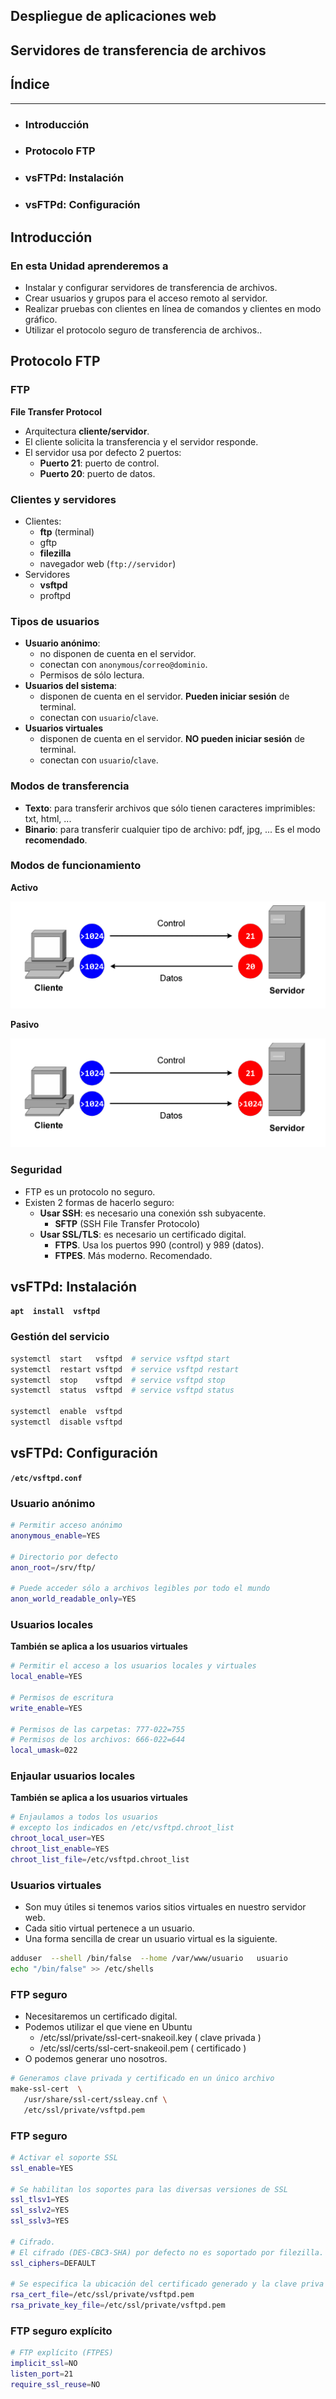 ## Despliegue de aplicaciones web

## Servidores de transferencia de archivos


## Índice
--- 
- ### Introducción
- ### Protocolo FTP
- ### vsFTPd: Instalación
- ### vsFTPd: Configuración


## Introducción


### En esta Unidad aprenderemos a

- Instalar y configurar servidores de transferencia de archivos.
- Crear usuarios y grupos para el acceso remoto al servidor.
- Realizar pruebas con clientes en línea de comandos y clientes en modo gráfico.
- Utilizar el protocolo seguro de transferencia de archivos..



## Protocolo FTP


### FTP

**File Transfer Protocol**

- Arquitectura **cliente/servidor**.
- El cliente solicita la transferencia y el servidor responde.
- El servidor usa por defecto 2 puertos:
  - **Puerto 21**: puerto de control.
  - **Puerto 20**: puerto de datos.


### Clientes y servidores

- Clientes:
  - **ftp**  (terminal)
  - gftp
  - **filezilla**
  - navegador web (`ftp://servidor`)
- Servidores
  - **vsftpd**
  - proftpd


### Tipos de usuarios

- **Usuario anónimo**: 
  - no disponen de cuenta en el servidor.
  - conectan con `anonymous`/`correo@dominio`.
  - Permisos de sólo lectura.
- **Usuarios del sistema**: 
  - disponen de cuenta en el servidor. **Pueden iniciar sesión** de terminal.
  - conectan con `usuario`/`clave`.
- **Usuarios virtuales**
  - disponen de cuenta en el servidor. **NO pueden iniciar sesión** de terminal.
  - conectan con `usuario`/`clave`.


### Modos de transferencia

- **Texto**: para transferir archivos que sólo tienen caracteres imprimibles: txt, html, ...
- **Binario**: para transferir cualquier tipo de archivo: pdf, jpg, ... Es el modo **recomendado**.


### Modos de funcionamiento

**Activo**

![FTP activo](images/ftp-activo.png)

**Pasivo**

![FTP pasivo](images/ftp-pasivo.png)


### Seguridad

- FTP es un protocolo no seguro.
- Existen 2 formas de hacerlo seguro:
  - **Usar SSH**: es necesario una conexión ssh subyacente.
    - **SFTP** (SSH File Transfer Protocolo)
  - **Usar SSL/TLS**: es necesario un certificado digital.
    - **FTPS**. Usa los puertos 990 (control) y 989 (datos).
    - **FTPES**. Más moderno. Recomendado.



## vsFTPd: Instalación

**`apt  install  vsftpd`**


### Gestión del servicio 

```bash
systemctl  start   vsftpd  # service vsftpd start
systemctl  restart vsftpd  # service vsftpd restart
systemctl  stop    vsftpd  # service vsftpd stop
systemctl  status  vsftpd  # service vsftpd status

systemctl  enable  vsftpd  
systemctl  disable vsftpd  
```


## vsFTPd: Configuración

**`/etc/vsftpd.conf`**


### Usuario anónimo

```bash
# Permitir acceso anónimo
anonymous_enable=YES

# Directorio por defecto
anon_root=/srv/ftp/

# Puede acceder sólo a archivos legibles por todo el mundo
anon_world_readable_only=YES
```


### Usuarios locales

**También se aplica a los usuarios virtuales**

```bash
# Permitir el acceso a los usuarios locales y virtuales
local_enable=YES

# Permisos de escritura
write_enable=YES

# Permisos de las carpetas: 777-022=755
# Permisos de los archivos: 666-022=644
local_umask=022
```


### Enjaular usuarios locales

**También se aplica a los usuarios virtuales**

```bash
# Enjaulamos a todos los usuarios 
# excepto los indicados en /etc/vsftpd.chroot_list
chroot_local_user=YES
chroot_list_enable=YES
chroot_list_file=/etc/vsftpd.chroot_list
```


### Usuarios virtuales

- Son muy útiles si tenemos varios sitios virtuales en nuestro servidor web.
- Cada sitio virtual pertenece a un usuario.
- Una forma sencilla de crear un usuario virtual es la siguiente.

```bash
adduser  --shell /bin/false  --home /var/www/usuario   usuario
echo "/bin/false" >> /etc/shells
```


### FTP seguro

- Necesitaremos un certificado digital.
- Podemos utilizar el que viene en Ubuntu
  - /etc/ssl/private/ssl-cert-snakeoil.key  ( clave privada )
  - /etc/ssl/certs/ssl-cert-snakeoil.pem    ( certificado )
- O podemos generar uno nosotros.

```bash
# Generamos clave privada y certificado en un único archivo
make-ssl-cert  \
   /usr/share/ssl-cert/ssleay.cnf \
   /etc/ssl/private/vsftpd.pem
```


### FTP seguro

```bash
# Activar el soporte SSL
ssl_enable=YES

# Se habilitan los soportes para las diversas versiones de SSL
ssl_tlsv1=YES
ssl_sslv2=YES
ssl_sslv3=YES

# Cifrado. 
# El cifrado (DES-CBC3-SHA) por defecto no es soportado por filezilla.
ssl_ciphers=DEFAULT

# Se especifica la ubicación del certificado generado y la clave priva
rsa_cert_file=/etc/ssl/private/vsftpd.pem
rsa_private_key_file=/etc/ssl/private/vsftpd.pem
```


### FTP seguro explícito

```bash
# FTP explícito (FTPES)
implicit_ssl=NO
listen_port=21
require_ssl_reuse=NO
```
